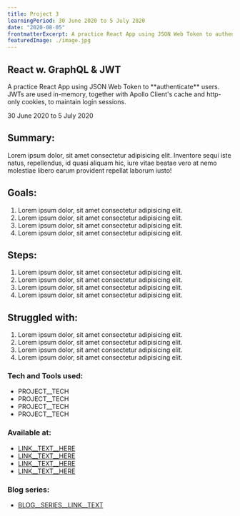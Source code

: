 ```yaml
---
title: Project 3
learningPeriod: 30 June 2020 to 5 July 2020
date: "2020-08-05"
frontmatterExcerpt: A practice React App using JSON Web Token to authenticate users. JWTs are used in-memory, together with Apollo Client's cache and http-only cookies, to maintain login sessions.
featuredImage: ./image.jpg
---
```


<section class="project-template__details-section">
    <h1 class="project-template__project-title">
        React w. GraphQL & JWT
    </h1>
    <p class="details-section__project-lead">A practice React App using JSON Web Token to **authenticate** users. JWTs are used in-memory, together with Apollo Client's cache and http-only cookies, to maintain login sessions.</p>
    <span class="details-section__learning-period">
        30 June 2020 to 5 July 2020
    </span>
    <h2 class="details-section__paragraph-title">Summary:</h2>
    <p class="details-section__paragraph-content">
        Lorem ipsum dolor, sit amet consectetur adipisicing elit. Inventore sequi iste natus, repellendus, id quasi aliquam hic, iure vitae beatae vero at nemo molestiae libero earum provident repellat laborum iusto!
    </p>
    <h2 class="details-section__paragraph-title">Goals:</h2>
    <ol class="details-section__paragraph-content details-section__details-list">
        <li class="details-list__list-item">
            Lorem ipsum dolor, sit amet consectetur adipisicing elit.
        </li>
        <li class="details-list__list-item">
            Lorem ipsum dolor, sit amet consectetur adipisicing elit.
        </li>
        <li class="details-list__list-item">
            Lorem ipsum dolor, sit amet consectetur adipisicing elit.
        </li>
        <li class="details-list__list-item">
            Lorem ipsum dolor, sit amet consectetur adipisicing elit.
        </li>
    </ol>
    <h2 class="details-section__paragraph-title">Steps:</h2>
    <ol class="details-section__paragraph-content details-section__details-list">
        <li class="details-list__list-item">
            Lorem ipsum dolor, sit amet consectetur adipisicing elit.
        </li>
        <li class="details-list__list-item">
            Lorem ipsum dolor, sit amet consectetur adipisicing elit.
        </li>
        <li class="details-list__list-item">
            Lorem ipsum dolor, sit amet consectetur adipisicing elit.
        </li>
        <li class="details-list__list-item">
            Lorem ipsum dolor, sit amet consectetur adipisicing elit.
        </li>
    </ol>
    <h2 class="details-section__paragraph-title">Struggled with:</h2>
    <ol class="details-section__paragraph-content details-section__details-list">
        <li class="details-list__list-item">
            Lorem ipsum dolor, sit amet consectetur adipisicing elit.
        </li>
        <li class="details-list__list-item">
            Lorem ipsum dolor, sit amet consectetur adipisicing elit.
        </li>
        <li class="details-list__list-item">
            Lorem ipsum dolor, sit amet consectetur adipisicing elit.
        </li>
        <li class="details-list__list-item">
            Lorem ipsum dolor, sit amet consectetur adipisicing elit.
        </li>
    </ol>
    <!-- <h2 class="details-section__paragraph-title">Screenshots:</h2>
    <ul class="details-section__paragraph-content details-section__details-list">
        <li class="details-list__list-item">
            PROJECT__SCREENSHOT
        </li>
        <li class="details-list__list-item">
            PROJECT__SCREENSHOT
        </li>
    </ul> -->
</section>

<aside class="project-template__more-info-section">
    <h3 class="more-info-section__paragraph-title">
        Tech and Tools used:
    </h3>
    <ul class="more-info-section__paragraph-content more-info-section__more-info-list">
        <li class="more-info-list__list-item">PROJECT__TECH</li>
        <li class="more-info-list__list-item">PROJECT__TECH</li>
        <li class="more-info-list__list-item">PROJECT__TECH</li>
        <li class="more-info-list__list-item">PROJECT__TECH</li>
    </ul>
    <h3 class="more-info-section__paragraph-title">Available at:</h3>
    <ul class="more-info-section__paragraph-content more-info-section__more-info-list">
        <li class="more-info-list__list-item">
            <a href="LINK__HERE">LINK__TEXT__HERE</a>
        </li>
        <li class="more-info-list__list-item">
            <a href="LINK__HERE">LINK__TEXT__HERE</a>
        </li>
        <li class="more-info-list__list-item">
            <a href="LINK__HERE">LINK__TEXT__HERE</a>
        </li>
        <li class="more-info-list__list-item">
            <a href="LINK__HERE">LINK__TEXT__HERE</a>
        </li>
    </ul>
    <h3 class="more-info-section__paragraph-title">Blog series:</h3>
    <ul class="more-info-section__paragraph-content more-info-section__more-info-list">
        <li class="more-info-list__list-item">
            <a href="BLOG__SERIES__LINK">BLOG__SERIES__LINK__TEXT</a>
        </li>
    </ul>
</aside>

